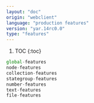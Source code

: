 ```yaml
---
layout: "doc"
origin: "webclient"
language: "production features"
version: "yar.14rc0.0"
type: "features"
---
```


1. TOC
{:toc}

```js
global-features
node-features
collection-features
stategroup-features
number-features
text-features
file-features
```
